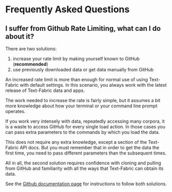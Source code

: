 # Frequently Asked Questions

## I suffer from Github Rate Limiting, what can I do about it?

There are two solutions: 

1. increase your rate limit by making yourself known to GitHub (**recommended**)
2. use previously downloaded data or get data manually from GitHub

An increased rate limit is more than enough for normal use of using Text-Fabric
with default settings. In this scenario, you always work with the latest
release of Text-Fabric data and apps.

The work needed to increase the rate is fairly simple, but it assumes a bit more
knowledge about how your terminal or your command line prompt operates.

If you work very intensely with data, repeatedly accessing many corpora, it
is a waste to access GitHub for every single load action.
In those cases you can pass extra parameters to the commands by which you load
the data.

This does not require any extra knowledge, except a section of the Text-Fabric API
docs. But you must remember that in order to get the data the first time, you
need to pass different parameters than the subsequent times.

All in all, the second solution requires confidence with cloning and pulling
from GitHub and familiarity with all the ways that Text-Fabric can obtain its data.

See the [Github documentation page](../Api/Github.md) for instructions to follow
both solutions.
